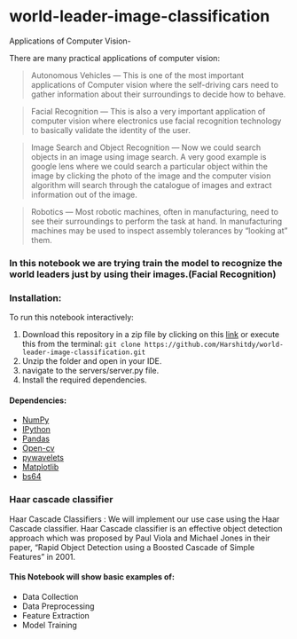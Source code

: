 # world-leader-image-classification

Applications of Computer Vision-

There are many practical applications of computer vision:

>Autonomous Vehicles — This is one of the most important applications of Computer vision where the self-driving cars need to gather information about their surroundings to decide how to behave.

>Facial Recognition — This is also a very important application of computer vision where electronics use facial recognition technology to basically validate the identity of the user.

>Image Search and Object Recognition — Now we could search objects in an image using image search. A very good example is google lens where we could search a particular object within the image by clicking the photo of the image and the computer vision algorithm will search through the catalogue of images and extract information out of the image.

>Robotics — Most robotic machines, often in manufacturing, need to see their surroundings to perform the task at hand. In manufacturing machines may be used to inspect assembly tolerances by “looking at” them.

### In this notebook we are trying train the model to recognize the world leaders just by using their images.(Facial Recognition)

### Installation:

To run this notebook interactively:

1. Download this repository in a zip file by clicking on this [link](https://github.com/Harshitdy/world-leader-image-classification/archive/refs/heads/github.zip) or execute this from the terminal:
`git clone https://github.com/Harshitdy/world-leader-image-classification.git`
2. Unzip the folder and open in your IDE.
3. navigate to the servers/server.py file.
4. Install the required dependencies.

#### Dependencies:
* [NumPy](http://www.numpy.org/)
* [IPython](http://ipython.org/)
* [Pandas](http://pandas.pydata.org/)
* [Open-cv](https://docs.opencv.org/4.x/d3/d52/tutorial_windows_install.html)
* [pywavelets](https://pywavelets.readthedocs.io/en/latest/install.html)
* [Matplotlib](http://matplotlib.org/)
* [bs64](https://pypi.org/project/pybase64/)

### Haar cascade classifier
Haar Cascade Classifiers : We will implement our use case using the Haar Cascade classifier. Haar Cascade classifier is an effective object detection approach which was proposed by Paul Viola and Michael Jones in their paper, “Rapid Object Detection using a Boosted Cascade of Simple Features” in 2001.

#### This Notebook will show basic examples of:
*  Data Collection
*  Data Preprocessing
*  Feature Extraction
*  Model Training
